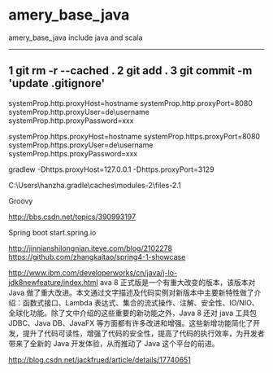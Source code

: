 # amery_base_java
amery_base_java include java and scala

------
1  git rm -r --cached .
2  git add .
3  git commit -m 'update .gitignore'
------

systemProp.http.proxyHost=hostname systemProp.http.proxyPort=8080 systemProp.http.proxyUser=de\username systemProp.http.proxyPassword=xxx

systemProp.https.proxyHost=hostname systemProp.https.proxyPort=8080 systemProp.https.proxyUser=de\username systemProp.https.proxyPassword=xxx

gradlew -Dhttps.proxyHost=127.0.0.1 -Dhttps.proxyPort=3129

C:\Users\hanzha.gradle\caches\modules-2\files-2.1

Groovy

http://bbs.csdn.net/topics/390993197

Spring boot start.spring.io

http://jinnianshilongnian.iteye.com/blog/2102278 https://github.com/zhangkaitao/spring4-1-showcase

http://www.ibm.com/developerworks/cn/java/j-lo-jdk8newfeature/index.html ava 8 正式版是一个有重大改变的版本，该版本对 Java 做了重大改进。本文通过文字描述及代码实例对新版本中主要新特性做了介绍：函数式接口、Lambda 表达式、集合的流式操作、注解、安全性、IO/NIO、全球化功能。除了文中介绍的这些重要的新功能之外，Java 8 还对 java 工具包 JDBC、Java DB、JavaFX 等方面都有许多改进和增强。这些新增功能简化了开发，提升了代码可读性，增强了代码的安全性，提高了代码的执行效率，为开发者带来了全新的 Java 开发体验，从而推动了 Java 这个平台的前进。

http://blog.csdn.net/jackfrued/article/details/17740651


